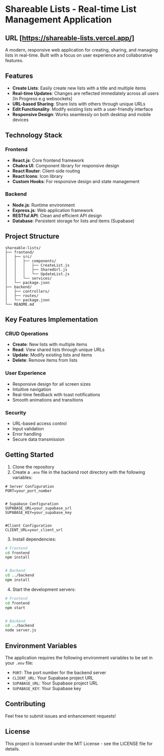 # Shareable Lists - Real-time List Management Application

## URL [https://shareable-lists.vercel.app/]

A modern, responsive web application for creating, sharing, and managing lists in real-time. Built with a focus on user experience and collaborative features.

## Features

- **Create Lists**: Easily create new lists with a title and multiple items
- **Real-time Updates**: Changes are reflected immediately across all users [In Progress e.g websockets]
- **URL-based Sharing**: Share lists with others through unique URLs
- **Edit Functionality**: Modify existing lists with a user-friendly interface
- **Responsive Design**: Works seamlessly on both desktop and mobile devices

## Technology Stack

### Frontend

- **React.js**: Core frontend framework
- **Chakra UI**: Component library for responsive design
- **React Router**: Client-side routing
- **React Icons**: Icon library
- **Custom Hooks**: For responsive design and state management

### Backend

- **Node.js**: Runtime environment
- **Express.js**: Web application framework
- **RESTful API**: Clean and efficient API design
- **Database**: Persistent storage for lists and items (Supabase)

## Project Structure

```
shareable-lists/
├── frontend/
│   ├── src/
│   │   ├── components/
│   │   │   ├── CreateList.js
│   │   │   ├── SharedUrl.js
│   │   │   └── UpdateList.js
│   │   └── services/
│   └── package.json
├── backend/
│   ├── controllers/
│   ├── routes/
│   └── package.json
└── README.md
```

## Key Features Implementation

### CRUD Operations

- **Create**: New lists with multiple items
- **Read**: View shared lists through unique URLs
- **Update**: Modify existing lists and items
- **Delete**: Remove items from lists

### User Experience

- Responsive design for all screen sizes
- Intuitive navigation
- Real-time feedback with toast notifications
- Smooth animations and transitions

### Security

- URL-based access control
- Input validation
- Error handling
- Secure data transmission

## Getting Started

1. Clone the repository
2. Create a `.env` file in the backend root directory with the following variables:

```env
# Server Configuration
PORT=your_port_number


# Supabase Configuration
SUPABASE_URL=your_supabase_url
SUPABASE_KEY=your_supabase_key


#Client Configuration
CLIENT_URL=your_client_url
```

3. Install dependencies:

```bash
# Frontend
cd frontend
npm install


# Backend
cd ../backend
npm install
```

4. Start the development servers:

```bash
# Frontend
cd frontend
npm start


# Backend
cd ../backend
node server.js
```

## Environment Variables

The application requires the following environment variables to be set in your `.env` file:

- `PORT`: The port number for the backend server
- `CLIENT_URL`: Your Supabase project URL
- `SUPABASE_URL`: Your Supabase project URL
- `SUPABASE_KEY`: Your Supabase key

## Contributing

Feel free to submit issues and enhancement requests!

## License

This project is licensed under the MIT License - see the LICENSE file for details.
